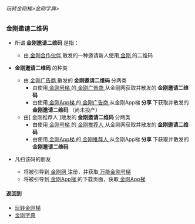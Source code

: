 ###### 玩转金刚梯>金刚字典>
### 金刚邀请二维码

- 所谓<Strong> 金刚邀请二维码 </Strong >是指：
  - 由[ 金刚合作伙伴 ]()散发的一种邀请新人使用[ 金刚 ]()的二维码

- <Strong> 金刚邀请二维码 </Strong >的种类
  - 由[ 金刚广告商 ]()散发的<Strong> 金刚邀请二维码 </Strong>分两类
    - 由使用[ 金刚号梯  ]()的[ 金刚广告商 ]()从金刚网获取并散发的<Strong> 金刚邀请二维码 </Strong>
    - 由使用[ 金刚App梯 ]()的[ 金刚广告商 ]()从金刚App梯<Strong> 分享 </Strong>下获取并散发的<Strong> 金刚邀请二维码 </Strong >（尚未投产）
  - 由[ 金刚推荐人 ]散发的<Strong> 金刚邀请二维码 </Strong >分两类
    - 由使用[ 金刚号梯 ]()的[ 金刚推荐人 ]()从金刚网获取并散发的<Strong> 金刚邀请二维码 </Strong >
    - 由使用[ 金刚App梯 ]()的[ 金刚推荐人 ]()从金刚App梯<Strong> 分享 </Strong>下获取并散发的<Strong> 金刚邀请二维码 </Strong >

- 凡扫该码的朋友
  - 将被引导到[ 金刚网 ]()注册，并获取[ 万能金刚号梯 ]()
  - 将被引导到[ 金刚App梯 ]()的下载页面，获取[ 金刚App梯 ]()



#### 返回到
- [玩转金刚梯](https://github.com/a2zitpro/web/blob/master/LadderFree/A.md)
- [金刚字典](https://github.com/a2zitpro/web/blob/master/LadderFree/kkDictionary/KKDictionary.md)



